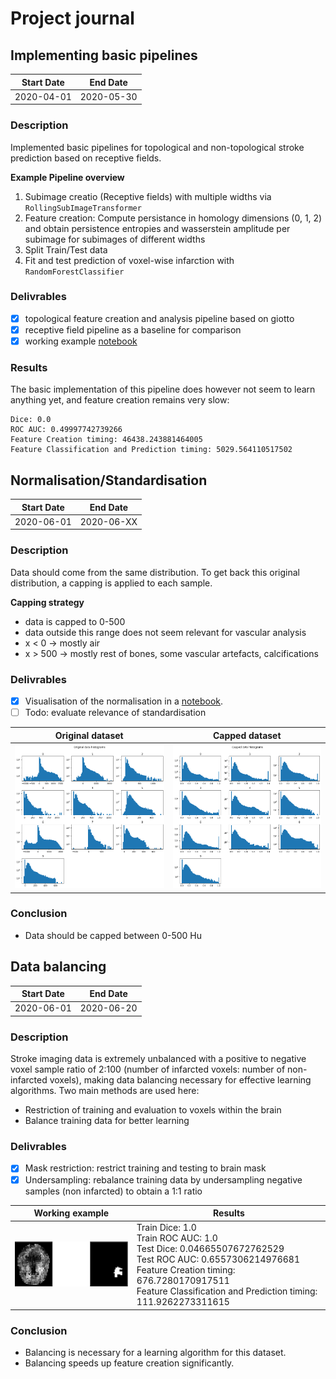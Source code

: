 # Project journal
## Implementing basic pipelines 

|Start Date|End Date  |
|----------|----------|
|2020-04-01|2020-05-30|

### Description

Implemented basic pipelines for topological and non-topological stroke prediction based on receptive fields. 

**Example Pipeline overview**
1. Subimage creatio (Receptive fields) with multiple widths via `RollingSubImageTransformer`
2. Feature creation: Compute persistance in homology dimensions (0, 1, 2) and obtain persistence entropies and wasserstein amplitude per subimage for subimages of different widths
3. Split Train/Test data
4. Fit and test prediction of voxel-wise infarction with `RandomForestClassifier`


### Delivrables

- [x] topological feature creation and analysis pipeline based on giotto
- [x] receptive field pipeline as a baseline for comparison
- [x] working example [notebook](./data_exploration/topological_feature_creation_and_classification_pipeline.ipynb) 

### Results 

The basic implementation of this pipeline does however not seem to learn anything yet, and feature creation remains very slow:
```
Dice: 0.0
ROC AUC: 0.49997742739266
Feature Creation timing: 46438.243881464005
Feature Classification and Prediction timing: 5029.564110517502
```
## Normalisation/Standardisation 

|Start Date|End Date  |
|----------|----------|
|2020-06-01|2020-06-XX|

### Description

Data should come from the same distribution. To get back this original distribution, a capping is applied to each sample.

**Capping strategy**
- data is capped to 0-500
- data outside this range does not seem relevant for vascular analysis
- x < 0 -> mostly air
- x > 500 -> mostly rest of bones, some vascular artefacts, calcifications 

### Delivrables

- [x] Visualisation of the normalisation in a [notebook](./data_exploration/normalisation.ipynb).
- [ ] Todo: evaluate relevance of standardisation

|Original dataset| Capped dataset |
|----------|----------|
|![original](./static/journal/original_dataset_histograms.png "Original") | ![capped](./static/journal/capped_dataset_histograms.png "Capped")|

### Conclusion

- Data should be capped between 0-500 Hu

## Data balancing 

|Start Date|End Date  |
|----------|----------|
|2020-06-01|2020-06-20|

### Description

Stroke imaging data is extremely unbalanced with a positive to negative voxel sample ratio of 2:100 (number of infarcted voxels: number of non-infarcted voxels), making data balancing necessary for effective learning algorithms. Two main methods are used here:
- Restriction of training and evaluation to voxels within the brain
- Balance training data for better learning 

### Delivrables

- [x] Mask restriction: restrict training and testing to brain mask 
- [x] Undersampling: rebalance training data by undersampling negative samples (non infarcted) to obtain a 1:1 ratio

|Working example| Results |
|----------|----------|
|![Working example](./static/journal/masked_undersampled_working_example.png "Left: Output probability / Right: GT") | Train Dice: 1.0 <br>Train ROC AUC: 1.0 <br>Test Dice: 0.04665507672762529 <br>Test ROC AUC: 0.6557306214976681 <br>Feature Creation timing: 676.7280170917511 <br>Feature Classification and Prediction timing: 111.9262273311615|

### Conclusion

- Balancing is necessary for a learning algorithm for this dataset.
- Balancing speeds up feature creation significantly.  


